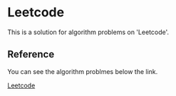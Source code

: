 # Leetcode
This is a solution for algorithm problems on 'Leetcode'.

## Reference
You can see the algorithm problmes below the link.

[Leetcode](https://leetcode.com/)


